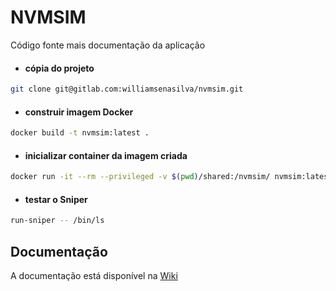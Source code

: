 # NVMSIM

Código fonte mais documentação da aplicação

* #### cópia do projeto 
```bash
git clone git@gitlab.com:williamsenasilva/nvmsim.git
```

* #### construir imagem Docker
```bash
docker build -t nvmsim:latest .
```

* #### inicializar container da imagem criada
```bash
docker run -it --rm --privileged -v $(pwd)/shared:/nvmsim/ nvmsim:latest
```

* #### testar o Sniper
```bash
run-sniper -- /bin/ls
```

## Documentação

A documentação está disponível na [Wiki](https://gitlab.com/williamsenasilva/nvmsim/wikis/home)
